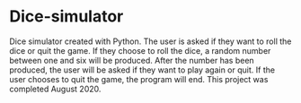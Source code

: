 # Dice-simulator
Dice simulator created with Python.
The user is asked if they want to roll the dice or quit the game.
If they choose to roll the dice, a random number between one and six will be produced.
After the number has been produced, the user will be asked if they want to play again or quit.
If the user chooses to quit the game, the program will end.
This project was completed August 2020.
